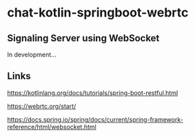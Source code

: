 # chat-kotlin-springboot-webrtc

## Signaling Server using WebSocket

In development...

## Links
https://kotlinlang.org/docs/tutorials/spring-boot-restful.html

https://webrtc.org/start/

https://docs.spring.io/spring/docs/current/spring-framework-reference/html/websocket.html
